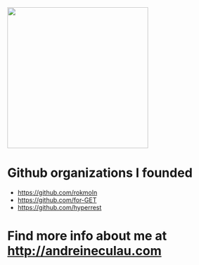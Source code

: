 <img height="320em" src="https://github-readme-stats.vercel.app/api?username=andreineculau&show_icons=true&include_all_commits=true&count_private=true&custom_title=GitHub+Stats&theme=vue">
<!-- <img height="160em" src="https://github-readme-stats.vercel.app/api/top-langs/?username=andreineculau&layout=compact&theme=vue&hide=perl&langs_count=6"> -->

# Github organizations I founded
* https://github.com/rokmoln
* https://github.com/for-GET
* https://github.com/hyperrest

# Find more info about me at http://andreineculau.com
